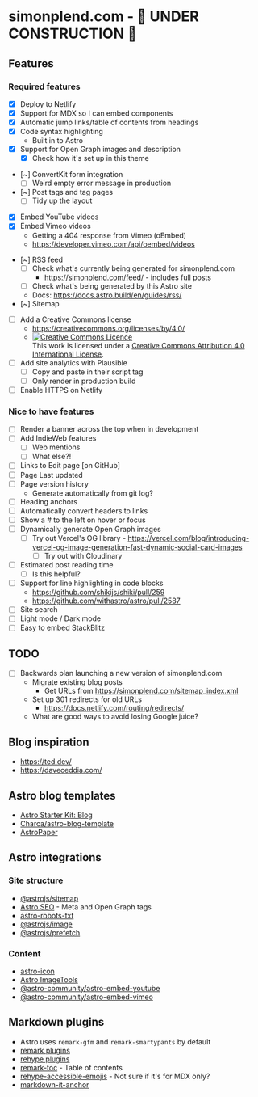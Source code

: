 # simonplend.com - 🚧 UNDER CONSTRUCTION 🚧

## Features

### Required features

- [X] Deploy to Netlify
- [X] Support for MDX so I can embed components
- [X] Automatic jump links/table of contents from headings
- [X] Code syntax highlighting
  - Built in to Astro
- [X] Support for Open Graph images and description
  - [X] Check how it's set up in this theme
- [~] ConvertKit form integration
	- [ ] Weird empty error message in production
- [~] Post tags and tag pages
  - [ ] Tidy up the layout
- [X] Embed YouTube videos
- [X] Embed Vimeo videos
  - Getting a 404 response from Vimeo (oEmbed)
  - https://developer.vimeo.com/api/oembed/videos
- [~] RSS feed
  - [ ] Check what's currently being generated for simonplend.com
    - https://simonplend.com/feed/ - includes full posts
  - [ ] Check what's being generated by this Astro site
  - Docs: https://docs.astro.build/en/guides/rss/
- [~] Sitemap
- [ ] Add a Creative Commons license
  - https://creativecommons.org/licenses/by/4.0/
  - <a rel="license" href="http://creativecommons.org/licenses/by/4.0/"><img alt="Creative Commons Licence" style="border-width:0" src="https://i.creativecommons.org/l/by/4.0/88x31.png" /></a><br />This work is licensed under a <a rel="license" href="http://creativecommons.org/licenses/by/4.0/">Creative Commons Attribution 4.0 International License</a>.
- [ ] Add site analytics with Plausible
  - [ ] Copy and paste in their script tag
  - [ ] Only render in production build
- [ ] Enable HTTPS on Netlify

### Nice to have features

- [ ] Render a banner across the top when in development
- [ ] Add IndieWeb features
  - [ ] Web mentions
  - [ ] What else?!
- [ ] Links to Edit page [on GitHub]
- [ ] Page Last updated
- [ ] Page version history
  - Generate automatically from git log?
- [ ] Heading anchors
 - [ ] Automatically convert headers to links
 - [ ] Show a # to the left on hover or focus
- [ ] Dynamically generate Open Graph images
  - [ ] Try out Vercel's OG library - https://vercel.com/blog/introducing-vercel-og-image-generation-fast-dynamic-social-card-images
	- [ ] Try out with Cloudinary
- [ ] Estimated post reading time
  - [ ] Is this helpful?
- [ ] Support for line highlighting in code blocks
  - https://github.com/shikijs/shiki/pull/259
  - https://github.com/withastro/astro/pull/2587
- [ ] Site search
- [ ] Light mode / Dark mode
- [ ] Easy to embed StackBlitz

## TODO

- [ ] Backwards plan launching a new version of simonplend.com
  - Migrate existing blog posts
    - Get URLs from https://simonplend.com/sitemap_index.xml
  - Set up 301 redirects for old URLs
    - https://docs.netlify.com/routing/redirects/
  - What are good ways to avoid losing Google juice?

## Blog inspiration

- https://ted.dev/
- https://daveceddia.com/

## Astro blog templates

- [Astro Starter Kit: Blog](https://github.com/withastro/astro/tree/main/examples/blog)
- [Charca/astro-blog-template](https://github.com/Charca/astro-blog-template)
- [AstroPaper](https://github.com/satnaing/astro-paper)

## Astro integrations

### Site structure

- [@astrojs/sitemap](https://docs.astro.build/en/guides/integrations-guide/sitemap/)
- [Astro SEO](https://github.com/jonasmerlin/astro-seo) - Meta and Open Graph tags
- [astro-robots-txt](https://github.com/alextim/astro-lib/tree/main/packages/astro-robots-txt)
- [@astrojs/image](https://docs.astro.build/en/guides/integrations-guide/image/)
- [@astrojs/prefetch](https://docs.astro.build/en/guides/integrations-guide/prefetch/)

### Content

- [astro-icon](https://github.com/natemoo-re/astro-icon)
- [Astro ImageTools](https://github.com/RafidMuhymin/astro-imagetools)
- [@astro-community/astro-embed-youtube](https://github.com/astro-community/astro-embed/tree/main/packages/astro-embed-youtube)
- [@astro-community/astro-embed-vimeo](https://github.com/astro-community/astro-embed/tree/main/packages/astro-embed-vimeo)

## Markdown plugins

- Astro uses `remark-gfm` and `remark-smartypants` by default
- [remark plugins](https://github.com/remarkjs/awesome-remark)
- [rehype plugins](https://github.com/rehypejs/awesome-rehype)
- [remark-toc](https://www.npmjs.com/package/remark-toc) - Table of contents
- [rehype-accessible-emojis](https://www.npmjs.com/package/rehype-accessible-emojis) - Not sure if it's for MDX only?
- [markdown-it-anchor](https://github.com/valeriangalliat/markdown-it-anchor)
